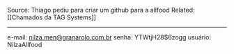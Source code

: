 Source: Thiago pediu para criar um github para a allfood
Related: [[Chamados da TAG Systems]]

---

e-mail: nilza.men@granarolo.com.br
senha: YTWtjH28$6zogg
usuário: NilzaAllfood

